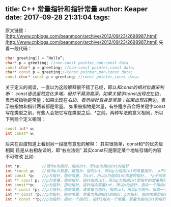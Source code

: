 title: C++ 常量指针和指针常量
author: Keaper
date: 2017-09-28 21:31:04
tags:
---
原文链接：
[http://www.cnblogs.com/beanmoon/archive/2012/09/23/2698987.html](http://www.cnblogs.com/beanmoon/archive/2012/09/23/2698987.html)
先看一段代码：
```cpp
char greeting[] = “Hello”;  
char* p = greeting; //non-const pointer,non-const data  
const char* p = greeting; //non-const pointer,const data;  
char* const p = greeting;//const pointer,non-const data;  
const char* const p = greeting; //const pointer,const data; 
```
关于定义的阅读，一直以为这段解释很不错了已经，即以*和const的相对位置来判断：
const语法虽然变化多端，但并不莫测高深。如果关键字const出现在*左边，表示被指物是常量；如果出现在*右边，表示指针自身是常量；如果出现在*两边，表示被指物和指针两者都是常量。
如果被指物是常量，有些程序员会将关键字const写在类型之前，有些人会把它写在类型之后、*之前。两种写法的意义相同，所以下列两个定义相同：
```cpp
const int* w;  
int const* w;  
```
后来在百度知道上看到另一段挺有意思的解释：
其实很简单，const和*的优先级相同
且是从右相左读的，即“右左法则”
其实const只是限定某个地址存储的内容不可修改
比如:

```cpp
int *p;         //读作p为指针，指向int，所以p为指向int的指针
int *const p;   //读作p为常量，是指针，指向int，所以p为指向int的常量指针， p不可修改
int const *p;   //p为指针，指向常量，为int，所以p为指向int常量的指针， *p不可修改
int ** const p; //p为常量，指向指针，指针指向int，所以p为指向int型指针的常量指针，p不可修改
int const**p;   //p为指针，指向指针，指针指向常量int，所以p为指针，指向一个指向int常量的指针， **p为int，不可修改
int * const *p; //p为指针，指向常量，该常量为指针，指向int，所以p为指针，指向一个常量指针，*p为指针，不可修改
int ** const *p;//p为指针，指向常量，常量为指向指针的指针，p为指针，指向常量型指针的指针，*p为指向指针的指针，不可修改
int * const **p;//p为指针，指向一个指针1，指针1指向一个常量，常量为指向int的指针，即p为指针，指向一个指向常量指针的指针， **p为指向一个int的指针，不可修改

```
